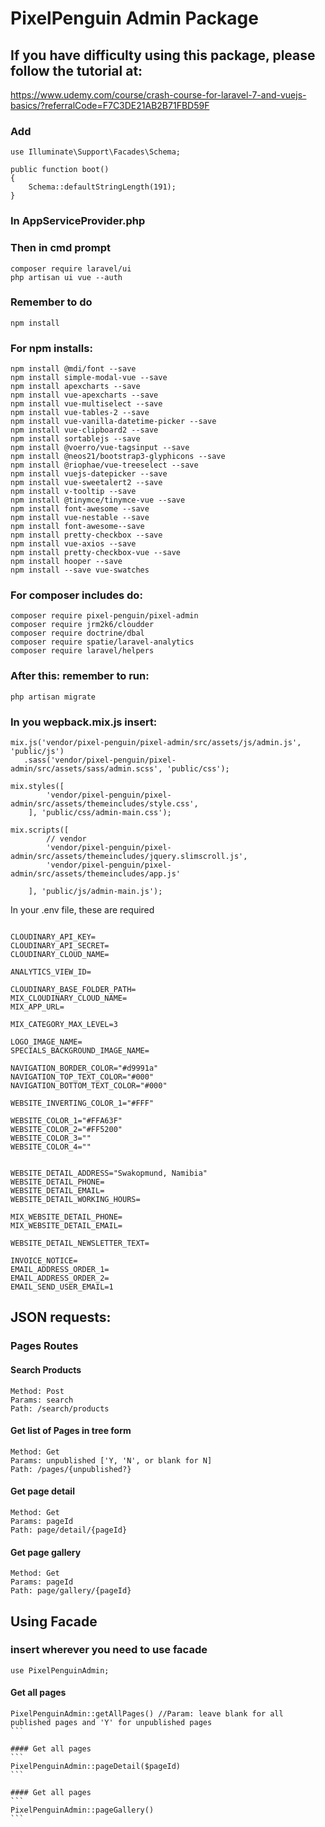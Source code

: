 # PixelPenguin Admin Package

## If you have difficulty using this package, please follow the tutorial at: 
https://www.udemy.com/course/crash-course-for-laravel-7-and-vuejs-basics/?referralCode=F7C3DE21AB2B71FBD59F

### Add
```
use Illuminate\Support\Facades\Schema;

public function boot()
{
    Schema::defaultStringLength(191);
}
```
### In AppServiceProvider.php

### Then in cmd prompt
```
composer require laravel/ui
php artisan ui vue --auth
```

### Remember to do

```
npm install
```

### For npm installs:

```
npm install @mdi/font --save
npm install simple-modal-vue --save
npm install apexcharts --save
npm install vue-apexcharts --save
npm install vue-multiselect --save
npm install vue-tables-2 --save
npm install vue-vanilla-datetime-picker --save
npm install vue-clipboard2 --save
npm install sortablejs --save
npm install @voerro/vue-tagsinput --save
npm install @neos21/bootstrap3-glyphicons --save
npm install @riophae/vue-treeselect --save
npm install vuejs-datepicker --save
npm install vue-sweetalert2 --save
npm install v-tooltip --save
npm install @tinymce/tinymce-vue --save
npm install font-awesome --save
npm install vue-nestable --save
npm install font-awesome--save
npm install pretty-checkbox --save
npm install vue-axios --save
npm install pretty-checkbox-vue --save
npm install hooper --save
npm install --save vue-swatches
```

### For composer includes do:

```
composer require pixel-penguin/pixel-admin
composer require jrm2k6/cloudder
composer require doctrine/dbal
composer require spatie/laravel-analytics
composer require laravel/helpers
```
### After this: remember to run:
```
php artisan migrate
```

### In you  wepback.mix.js insert:

```
mix.js('vendor/pixel-penguin/pixel-admin/src/assets/js/admin.js', 'public/js')
   .sass('vendor/pixel-penguin/pixel-admin/src/assets/sass/admin.scss', 'public/css');

mix.styles([
        'vendor/pixel-penguin/pixel-admin/src/assets/themeincludes/style.css',
    ], 'public/css/admin-main.css');

mix.scripts([
        // vendor
        'vendor/pixel-penguin/pixel-admin/src/assets/themeincludes/jquery.slimscroll.js',
        'vendor/pixel-penguin/pixel-admin/src/assets/themeincludes/app.js'

    ], 'public/js/admin-main.js');
```

In your .env file, these are required

```

CLOUDINARY_API_KEY=
CLOUDINARY_API_SECRET=
CLOUDINARY_CLOUD_NAME=

ANALYTICS_VIEW_ID=

CLOUDINARY_BASE_FOLDER_PATH=
MIX_CLOUDINARY_CLOUD_NAME=
MIX_APP_URL=

MIX_CATEGORY_MAX_LEVEL=3

LOGO_IMAGE_NAME=
SPECIALS_BACKGROUND_IMAGE_NAME=

NAVIGATION_BORDER_COLOR="#d9991a"
NAVIGATION_TOP_TEXT_COLOR="#000"
NAVIGATION_BOTTOM_TEXT_COLOR="#000"

WEBSITE_INVERTING_COLOR_1="#FFF"

WEBSITE_COLOR_1="#FFA63F"
WEBSITE_COLOR_2="#FF5200"
WEBSITE_COLOR_3=""
WEBSITE_COLOR_4=""


WEBSITE_DETAIL_ADDRESS="Swakopmund, Namibia"
WEBSITE_DETAIL_PHONE=
WEBSITE_DETAIL_EMAIL=
WEBSITE_DETAIL_WORKING_HOURS=

MIX_WEBSITE_DETAIL_PHONE=
MIX_WEBSITE_DETAIL_EMAIL=

WEBSITE_DETAIL_NEWSLETTER_TEXT=

INVOICE_NOTICE=
EMAIL_ADDRESS_ORDER_1=
EMAIL_ADDRESS_ORDER_2=
EMAIL_SEND_USER_EMAIL=1
```

## JSON requests:

### Pages Routes

#### Search Products
```
Method: Post
Params: search
Path: /search/products
```
#### Get list of Pages  in tree form
```
Method: Get
Params: unpublished ['Y, 'N', or blank for N]
Path: /pages/{unpublished?}
```
#### Get page detail
```
Method: Get
Params: pageId
Path: page/detail/{pageId}
```

#### Get page gallery
```
Method: Get
Params: pageId
Path: page/gallery/{pageId}
```

## Using Facade
### insert wherever you need to use facade
```
use PixelPenguinAdmin;
```
#### Get all pages
````
PixelPenguinAdmin::getAllPages() //Param: leave blank for all published pages and 'Y' for unpublished pages
```

#### Get all pages
```
PixelPenguinAdmin::pageDetail($pageId)
```

#### Get all pages
```
PixelPenguinAdmin::pageGallery()
```

